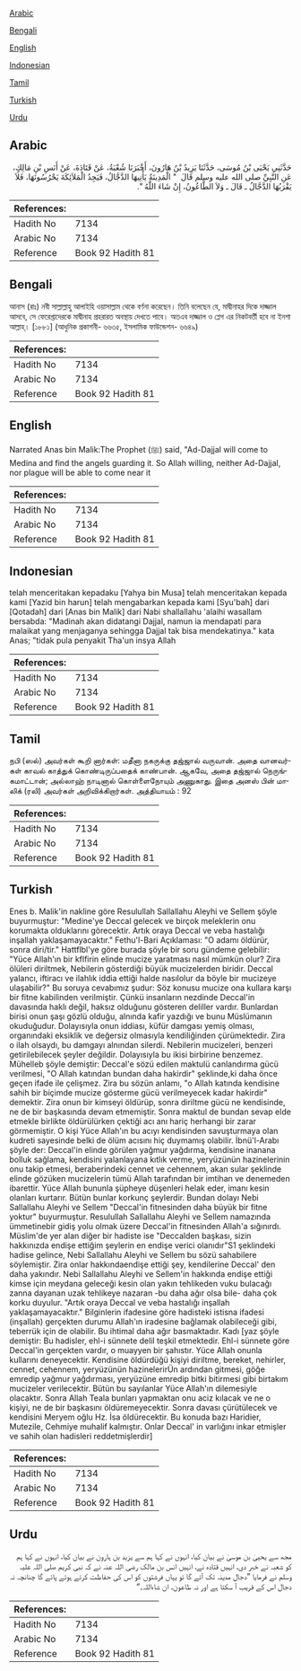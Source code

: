 [Arabic](#arabic)

[Bengali](#bengali)

[English](#english)

[Indonesian](#indonesian)

[Tamil](#tamil)

[Turkish](#turkish)

[Urdu](#urdu)

## Arabic


<div dir="rtl" lang="ar" style={{fontSize:'larger',backgroundColor:'#f8f9fa',padding:20}}>
حَدَّثَنِي يَحْيَى بْنُ مُوسَى، حَدَّثَنَا يَزِيدُ بْنُ هَارُونَ، أَخْبَرَنَا شُعْبَةُ، عَنْ قَتَادَةَ، عَنْ أَنَسِ بْنِ مَالِكٍ، عَنِ النَّبِيِّ صلى الله عليه وسلم قَالَ ‏ "‏ الْمَدِينَةُ يَأْتِيهَا الدَّجَّالُ، فَيَجِدُ الْمَلاَئِكَةَ يَحْرُسُونَهَا، فَلاَ يَقْرَبُهَا الدَّجَّالُ ـ قَالَ ـ وَلاَ الطَّاعُونُ، إِنْ شَاءَ اللَّهُ ‏"‏‏.‏
</div>
<div style={{backgroundColor:'#f8f9fa',padding:20, marginBottom: 10}}><table> <thead> <tr> <th>References:</th> <th></th> </tr> </thead> <tbody><tr><td>Hadith No</td><td>7134</td></tr><tr><td>Arabic No</td><td>7134</td></tr><tr><td>Reference</td><td>Book 92 Hadith 81</td></tr></tbody></table></div>

## Bengali


<div dir="ltr" lang="bn" style={{fontSize:'larger',backgroundColor:'#f8f9fa',padding:20}}>
আনাস (রাঃ) নবী সাল্লাল্লাহু আলাইহি ওয়াসাল্লাম থেকে বর্ণনা করেছেন। তিনি বলেছেন যে, মাদ্বীনাহর দিকে দাজ্জাল আসবে, সে ফেরেশ্তাদেরকে মাদ্বীনাহ প্রহরারত অবস্থায় দেখতে পাবে। অতএব দাজ্জাল ও প্লেগ এর নিকটবর্তী হবে না ইনশা আল্লাহ্। [১৮৮১] (আধুনিক প্রকাশনী- ৬৬৩৫, ইসলামিক ফাউন্ডেশন- ৬৬৪৯)
</div>
<div style={{backgroundColor:'#f8f9fa',padding:20, marginBottom: 10}}><table> <thead> <tr> <th>References:</th> <th></th> </tr> </thead> <tbody><tr><td>Hadith No</td><td>7134</td></tr><tr><td>Arabic No</td><td>7134</td></tr><tr><td>Reference</td><td>Book 92 Hadith 81</td></tr></tbody></table></div>

## English


<div dir="ltr" lang="en" style={{fontSize:'larger',backgroundColor:'#f8f9fa',padding:20}}>
Narrated Anas bin Malik:The Prophet (ﷺ) said, "Ad-Dajjal will come to Medina and find the angels guarding it. So Allah willing, neither Ad-Dajjal, nor plague will be able to come near it
</div>
<div style={{backgroundColor:'#f8f9fa',padding:20, marginBottom: 10}}><table> <thead> <tr> <th>References:</th> <th></th> </tr> </thead> <tbody><tr><td>Hadith No</td><td>7134</td></tr><tr><td>Arabic No</td><td>7134</td></tr><tr><td>Reference</td><td>Book 92 Hadith 81</td></tr></tbody></table></div>

## Indonesian


<div dir="ltr" lang="id" style={{fontSize:'larger',backgroundColor:'#f8f9fa',padding:20}}>
telah menceritakan kepadaku [Yahya bin Musa] telah menceritakan kepada kami [Yazid bin harun] telah mengabarkan kepada kami [Syu'bah] dari [Qotadah] dari [Anas bin Malik] dari Nabi shallallahu 'alaihi wasallam bersabda: "Madinah akan didatangi Dajjal, namun ia mendapati para malaikat yang menjaganya sehingga Dajjal tak bisa mendekatinya." kata Anas; "tidak pula penyakit Tha'un insya Allah
</div>
<div style={{backgroundColor:'#f8f9fa',padding:20, marginBottom: 10}}><table> <thead> <tr> <th>References:</th> <th></th> </tr> </thead> <tbody><tr><td>Hadith No</td><td>7134</td></tr><tr><td>Arabic No</td><td>7134</td></tr><tr><td>Reference</td><td>Book 92 Hadith 81</td></tr></tbody></table></div>

## Tamil


<div dir="ltr" lang="ta" style={{fontSize:'larger',backgroundColor:'#f8f9fa',padding:20}}>
நபி (ஸல்) அவர்கள் கூறி னார்கள்: மதீனா நகருக்கு தஜ்ஜால் வருவான். அதை வானவர்கள் காவல் காத்துக் கொண்டிருப்பதைக் காண்பான். ஆகவே, அதை தஜ்ஜால் நெருங்கமாட்டான்; அல்லாஹ் நாடினால் கொள்ளைநோயும் அணுகாது. இதை அனஸ் பின் மாலிக் (ரலி) அவர்கள் அறிவிக்கிறார்கள். அத்தியாயம் : 92
</div>
<div style={{backgroundColor:'#f8f9fa',padding:20, marginBottom: 10}}><table> <thead> <tr> <th>References:</th> <th></th> </tr> </thead> <tbody><tr><td>Hadith No</td><td>7134</td></tr><tr><td>Arabic No</td><td>7134</td></tr><tr><td>Reference</td><td>Book 92 Hadith 81</td></tr></tbody></table></div>

## Turkish


<div dir="ltr" lang="tr" style={{fontSize:'larger',backgroundColor:'#f8f9fa',padding:20}}>
Enes b. Malik'in nakline göre Resulullah Sallallahu Aleyhi ve Sellem şöyle buyurmuştur: "Medine'ye Deccal gelecek ve birçok meleklerin onu korumakta olduklarını görecektir. Artık oraya Deccal ve veba hastalığı inşallah yaklaşamayacaktır." Fethu'l-Bari Açıklaması: "O adamı öldürür, sonra diri/tir." Hattflbl'ye göre burada şöyle bir soru gündeme gelebilir: "Yüce Allah'ın bir kflfirin elinde mucize yaratması nasıl mümkün olur? Zira ölüleri diriltmek, Nebilerin gösterdiği büyük mucizelerden biridir. Deccal yalancı, iftiracı ve ilahlık iddia ettiği halde nasılolur da böyle bir mucizeye ulaşabilir?" Bu soruya cevabımız şudur: Söz konusu mucize ona kullara karşı bir fitne kabilinden verilmiştir. Çünkü insanların nezdinde Deccal'in davasında haklı değil, haksız olduğunu gösteren deliller vardır. Bunlardan birisi onun şaşı gözlü olduğu, alnında kafir yazdığı ve bunu Müslümanın okuduğudur. Dolayısıyla onun iddiası, küfür damgası yemiş olması, organındaki eksiklik ve değersiz olmasıyla kendiliğinden çürümektedir. Zira o ilah olsaydı, bu damgayı alnından silerdi. Nebilerin mucizeleri, benzeri getirilebilecek şeyler değildir. Dolayısıyla bu ikisi birbirine benzemez. Mühelleb şöyle demiştir: Deccal'e sözü edilen maktulü canlandırma gücü verilmesi, "O Allah katından bundan daha hakirdir" şeklinde,ki daha önce geçen ifade ile çelişmez. Zira bu sözün anlamı, "o Allah katında kendisine sahih bir biçimde mucize gösterme gücü verilmeyecek kadar hakirdir" demektir. Zira onun bir kimseyi öldürüp, sonra diriltme gücü ne kendisinde, ne de bir başkasında devam etmemiştir. Sonra maktul de bundan sevap elde etmekle birlikte öldürülürken çektiği acı anı hariç herhangi bir zarar görmemiştir. O kişi Yüce Allah'ın bu acıyı kendisinden savuşturmaya olan kudreti sayesinde belki de ölüm acısını hiç duymamış olabilir. İbnü'l-Arabı şöyle der: Deccal'in elinde görülen yağmur yağdırma, kendisine inanana bolluk sağlama, kendisini yalanlayana kıtlık verme, yeryüzünün hazinelerinin onu takip etmesi, beraberindeki cennet ve cehennem, akan sular şeklinde elinde gözüken mucizelerin tümü Allah tarafından bir imtihan ve denemeden ibarettir. Yüce Allah bununla şüpheye düşenleri helak eder, imanı kesin olanları kurtarır. Bütün bunlar korkunç şeylerdir. Bundan dolayı Nebi Sallallahu Aleyhi ve Sellem "Deccal'in fitnesinden daha büyük bir fitne yoktur" buyurmuştur. Resulullah Sallallahu Aleyhi ve Sellem namazında ümmetinebir gidiş yolu olmak üzere Deccal'in fitnesinden Allah'a sığınırdı. Müslim'de yer alan diğer bir hadiste ise "Deccalden başkası, sizin hakkınızda endişe ettiğim şeylerin en endişe verici olanıdır"S1 şeklindeki hadise gelince, Nebi Sallallahu Aleyhi ve Sellem bu sözü sahabilere söylemiştir. Zira onlar hakkındaendişe ettiği şey, kendilerine Deccal' den daha yakındır. Nebi Sallallahu Aleyhi ve Sellem'in hakkında endişe ettiği kimse için meydana geleceği kesin olan yakın tehlikeden vuku bulacağı zanna dayanan uzak tehlikeye nazaran -bu daha ağır olsa bile- daha çok korku duyulur. "Artık oraya Deccal ve veba hastalığı inşallah yaklaşamayacaktır." Bilginlerin ifadesine göre hadisteki istisna ifadesi (inşallah) gerçekten durumu Allah'ın iradesine bağlamak olabileceği gibi, teberrük için de olabilir. Bu ihtimal daha ağır basmaktadır. Kadı [yaz şöyle demiştir: Bu hadisler, ehl-i sünnete delil teşkil etmektedir. Ehl-i sünnete göre Deccal'in gerçekten vardır, o muayyen bir şahıstır. Yüce Allah onunla kullarını deneyecektir. Kendisine öldürdüğü kişiyi diriltme, bereket, nehirler, cennet, cehennem, yeryüzünün hazinelerirÜn ardından gitmesi, göğe emredip yağmur yağdırması, yeryüzüne emredip bitki bitirmesi gibi birtakım mucizeler verilecektir. Bütün bu sayılanlar Yüce Allah'ın dilemesiyle olacaktır. Sonra Allah Teala bunları yapmaktan onu aciz kılacak ve ne o kişiyi, ne de bir başkasını öldüremeyecektir. Sonra davası çürütülecek ve kendisini Meryem oğlu Hz. İsa öldürecektir. Bu konuda bazı Haridier, Mutezile, Cehmiye muhalif kalmıştır. Onlar Deccal' in varlığını inkar etmişler ve sahih olan hadisleri reddetmişlerdir]
</div>
<div style={{backgroundColor:'#f8f9fa',padding:20, marginBottom: 10}}><table> <thead> <tr> <th>References:</th> <th></th> </tr> </thead> <tbody><tr><td>Hadith No</td><td>7134</td></tr><tr><td>Arabic No</td><td>7134</td></tr><tr><td>Reference</td><td>Book 92 Hadith 81</td></tr></tbody></table></div>

## Urdu


<div dir="rtl" lang="ur" style={{fontSize:'larger',backgroundColor:'#f8f9fa',padding:20}}>
مجھ سے یحییٰ بن موسیٰ نے بیان کیا، انہوں نے کہا ہم سے یزید بن ہارون نے بیان کیا، انہوں نے کہا ہم کو شعبہ نے خبر دی، انہیں قتادہ نے، انہیں انس بن مالک رضی اللہ عنہ نے کہ نبی کریم صلی اللہ علیہ وسلم نے فرمایا ”دجال مدینہ تک آئے گا تو یہاں فرشتوں کو اس کی حفاظت کرتے ہوئے پائے گا چنانچہ نہ دجال اس کے قریب آ سکتا ہے اور نہ طاعون، ان شاءاللہ۔“
</div>
<div style={{backgroundColor:'#f8f9fa',padding:20, marginBottom: 10}}><table> <thead> <tr> <th>References:</th> <th></th> </tr> </thead> <tbody><tr><td>Hadith No</td><td>7134</td></tr><tr><td>Arabic No</td><td>7134</td></tr><tr><td>Reference</td><td>Book 92 Hadith 81</td></tr></tbody></table></div>